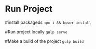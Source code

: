 # Run Project

#install packageds
`npm i && bower install`

#Run project locally
`gulp serve`

#Make a build of the project
`gulp build`
